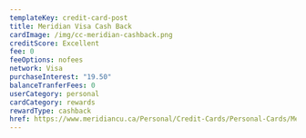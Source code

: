 ```yaml
---
templateKey: credit-card-post
title: Meridian Visa Cash Back
cardImage: /img/cc-meridian-cashback.png
creditScore: Excellent
fee: 0
feeOptions: nofees
network: Visa
purchaseInterest: "19.50"
balanceTranferFees: 0
userCategory: personal
cardCategory: rewards
rewardType: cashback
href: https://www.meridiancu.ca/Personal/Credit-Cards/Personal-Cards/Meridian-Visa-Cash-Back-Card.aspx
---
```

